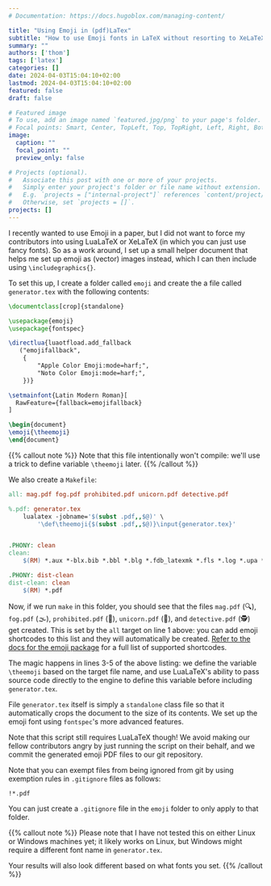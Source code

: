 ```yaml
---
# Documentation: https://docs.hugoblox.com/managing-content/

title: "Using Emoji in (pdf)LaTex"
subtitle: "How to use Emoji fonts in LaTeX without resorting to XeLaTeX or LuaLaTeX"
summary: ""
authors: ['thom']
tags: ['latex']
categories: []
date: 2024-04-03T15:04:10+02:00
lastmod: 2024-04-03T15:04:10+02:00
featured: false
draft: false

# Featured image
# To use, add an image named `featured.jpg/png` to your page's folder.
# Focal points: Smart, Center, TopLeft, Top, TopRight, Left, Right, BottomLeft, Bottom, BottomRight.
image:
  caption: ""
  focal_point: ""
  preview_only: false

# Projects (optional).
#   Associate this post with one or more of your projects.
#   Simply enter your project's folder or file name without extension.
#   E.g. `projects = ["internal-project"]` references `content/project/deep-learning/index.md`.
#   Otherwise, set `projects = []`.
projects: []
---
```


I recently wanted to use Emoji in a paper, but I did not want to force my contributors into using LuaLaTeX or XeLaTeX (in which you can just use fancy fonts).
So as a work around, I set up a small helper document that helps me set up emoji as (vector) images instead, which I can then include using `\includegraphics{}`.

To set this up, I create a folder called `emoji` and create the a file called `generator.tex` with the following contents:

```tex
\documentclass[crop]{standalone}

\usepackage{emoji}
\usepackage{fontspec}

\directlua{luaotfload.add_fallback
   ("emojifallback",
    {
        "Apple Color Emoji:mode=harf;",
        "Noto Color Emoji:mode=harf;",
    })}

\setmainfont{Latin Modern Roman}[
  RawFeature={fallback=emojifallback}
]

\begin{document}
\emoji{\theemoji}
\end{document}
```

{{% callout note %}}
Note that this file intentionally won't compile: we'll use a trick to define variable `\theemoji` later.
{{% /callout %}}

We also create a `Makefile`:

```Makefile {linenos=table, hl_lines="1 3-5"}
all: mag.pdf fog.pdf prohibited.pdf unicorn.pdf detective.pdf

%.pdf: generator.tex
	lualatex -jobname='$(subst .pdf,,$@)' \
		'\def\theemoji{$(subst .pdf,,$@)}\input{generator.tex}'


.PHONY: clean
clean:
	$(RM) *.aux *-blx.bib *.bbl *.blg *.fdb_latexmk *.fls *.log *.upa *.run.xml

.PHONY: dist-clean
dist-clean: clean
	$(RM) *.pdf
```

Now, if we run `make` in this folder, you should see that the files `mag.pdf`
(:mag:), `fog.pdf` (:fog:), `prohibited.pdf` (🚫), `unicorn.pdf` (:unicorn:),
and `detective.pdf` (:detective:) get created. This is set by the `all` target
on line 1 above: you can add emoji shortcodes to this list and they will
automatically be created. [Refer to the docs for the
emoji package][emoji-doc] for a full list of supported shortcodes.

The magic happens in lines 3-5 of the above listing: we define the variable
`\theemoji` based on the target file name, and use LuaLaTeX's ability to pass
source code directly to the engine to define this variable before including
`generator.tex`.

File `generator.tex` itself is simply a `standalone` class file so that it
automatically crops the document to the size of its contents. We set up the
emoji font using `fontspec`'s more advanced features.

[emoji-doc]: http://mirrors.ctan.org/macros/luatex/latex/emoji/emoji-doc.pdf

Note that this script still requires LuaLaTeX though! We avoid making our
fellow contributors angry by just running the script on their behalf, and we
commit the generated emoji PDF files to our git repository.

Note that you can exempt files from being ignored from git by using exemption
rules in `.gitignore` files as follows:

```gitignore
!*.pdf
```

You can just create a `.gitignore` file in the `emoji` folder to only apply to
that folder.


{{% callout note %}}
Please note that I have not tested this on either Linux or Windows machines
yet; it likely works on Linux, but Windows might require a different font name
in `generator.tex`.

Your results will also look different based on what fonts you set.
{{% /callout %}}

<!-- vim: set ft=markdown ts=2 sw=2 tw=0 noet :-->
